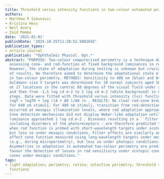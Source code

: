 ```yaml
---
title: Threshold versus intensity functions in two-colour automated perimetry
authors:
- Matthew P Simunovic
- Kristina Hess
- Neil Avery
- Zaid Mammo
date: '2021-01-01'
publishDate: '2025-10-25T11:28:52.508269Z'
publication_types:
- article-journal
publication: '*Ophthalmic Physiol. Opt.*'
abstract: "PURPOSE: Two-colour computerised perimetry is a technique developed for
  assessing cone- and rod-function at fixed background luminances in retinal disease.
  However, the state of adaptation during testing is unknown but crucial in the interpretation
  of results. We therefore aimed to determine the adaptational state of rod- and cone-mechanisms
  in two-colour perimetry. METHODS: Sensitivity to 480 nm (blue) and 640 nm (red)
  Goldmann size V targets was determined for 10 normal subjects aged 16 to 46 years
  at 17 locations in the central 60 degrees of the visual field under scotopic conditions
  and then from -1.5 log cd m-2 to 2 log cd m-2 (white background) in 0.5 log unit
  steps. Data were fitted with threshold versus intensity (tvi) functions of the form
  logT = logT0 + log ((A + A0 )/A0 )n . RESULTS: No clear rod-cone break was observed
  for 640 nm stimuli. For 480 nm stimuli, transition from rod-detection to cone-detection
  occurred at mesopic illumination levels, where rod adaptation approached Weber behaviour.
  Cone detection mechanisms did not display Weber-like adaptation until the background
  luminance approached 1 log cd.m-2 . Diseases resulting in a ``filter effect'' -
  including disorders of the photoreceptors - are therefore predicted to affect sensitivity
  when rod function is probed with short-wavelength targets under scotopic conditions,
  but less so under mesopic conditions. Filter effects are similarly anticipated to
  affect cone function measured using long-wavelength targets under mesopic conditions
  (e.g., during microperimetry), but less so under photopic conditions. CONCLUSIONS:
  Asymmetries in adaptation in automated two-colour perimetry are predicted to artefactually
  favour the detection of losses in rod sensitivity under scotopic conditions and
  cones under mesopic conditions."
tags:
- light adaptation; perimetry; retina; selective perimetry; threshold versus intensity
  functions
---
```

